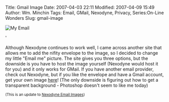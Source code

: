 Title: Gmail Image
Date: 2007-04-03 22:11
Modified: 2007-04-09 15:49
Author: Wm. Minchin
Tags: Email, GMail, Nexodyne, Privacy, Series:On-Line Wonders
Slug: gmail-image

![My
Email](http://4.bp.blogspot.com/_fWUoqQ2t4Js/RhMmt8j3__I/AAAAAAAAAAo/Nt_eWgdqwEw/s400/email2.png)

<!-- PELICAN_BEGIN_SUMMARY -->'

Although Nexodyne continues to work well, I came across another site
that allows me to add the nifity envelope to the image, so I decided to
change my little "Email me" picture. The site gives you three options,
but the downside is you have to host the image yourself (Nexodyne would
host it for you) and it only works for GMail. If you have another email
provider, check out Nexodyne, but if you like the envelope and have a
Gmail account, get your own image
[here](http://gizmo967.mgs3.org/Gmail/)! (The only downside is figuring
out how to get a transparent background - Photoshop doesn't seem to like
me today)

<!-- read more -->

<small>(This is an update to [Nexodyne Email
Images]({filename}20060514-nexodyne-email-images.md))</small>
